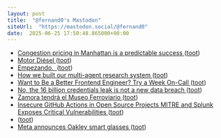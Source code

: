 ```yaml
---
layout: post
title:  "@fernand0's Mastodon"
siteUrl:  "https://mastodon.social/@fernand0"
date:  2025-06-25 17:50:48.865000+00:00
---
```

*  [Congestion pricing in Manhattan is a predictable success ](https://www.economist.com/united-states/2025/06/19/congestion-pricing-in-manhattan-is-a-predictable-succes) ([toot](https://mastodon.social/@fernand0/114745268558263200))
*  [Motor Diésel ](https://www.flickr.com/photos/fernand0/54597266842) ([toot](https://mastodon.social/@fernand0/114745268313250719))
*  [Empezando.  ](https://avecesunafoto.wordpress.com/2025/06/25/empezando-2) ([toot](https://mastodon.social/@fernand0/114745134825267206))
*  [How we built our multi-agent research system ](https://www.anthropic.com/engineering/built-multi-agent-research-syste) ([toot](https://mastodon.social/@fernand0/114744852850783332))
*  [Want to Be a Better Frontend Engineer? Try a Week On-Call ](https://denodell.com/blog/try-a-week-on-cal) ([toot](https://mastodon.social/@fernand0/114744741832789947))
*  [No, the 16 billion credentials leak is not a new data breach ](https://www.bleepingcomputer.com/news/security/no-the-16-billion-credentials-leak-is-not-a-new-data-breach) ([toot](https://mastodon.social/@fernand0/114744551718621674))
*  [Zamora tendrá el Museo Ferroviario ](https://www.laopiniondezamora.es/zamora/2025/06/20/zamora-tendra-museo-ferroviario-118891370.htm) ([toot](https://mastodon.social/@fernand0/114743800899711950))
*  [Insecure GitHub Actions in Open Source Projects MITRE and Splunk Exposes Critical Vulnerabilities   ](https://cybersecuritynews.com/insecure-github-actions-in-open-source-projects-mitre/) ([toot](https://mastodon.social/@fernand0/114743492932920495))
*  [ ](https://mastodon.social/@rb3n) ([toot](https://mastodon.social/@fernand0/114743480437559547))
*  [Meta announces Oakley smart glasses ](https://www.theverge.com/news/690133/meta-oakley-hstn-ai-glasses-price-dat) ([toot](https://mastodon.social/@fernand0/114743191672720821))
